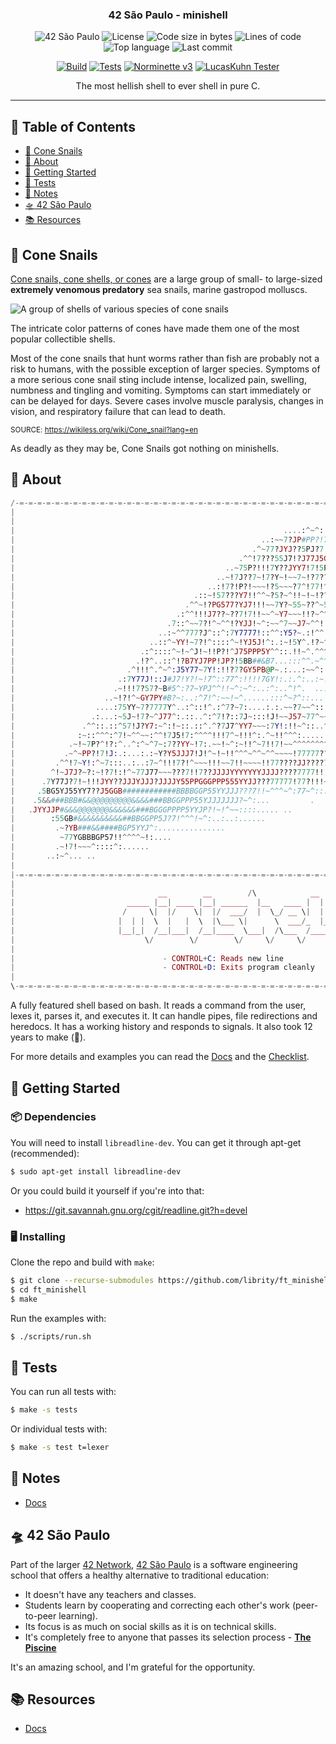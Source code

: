 <h3 align="center">42 São Paulo - minishell</h3>

<div align="center">

![42 São Paulo](https://img.shields.io/badge/42-SP-1E2952)
![License](https://img.shields.io/github/license/librity/ft_minishell?color=yellow)
![Code size in bytes](https://img.shields.io/github/languages/code-size/librity/ft_minishell?color=blue)
![Lines of code](https://img.shields.io/tokei/lines/github/librity/ft_minishell?color=blueviolet)
![Top language](https://img.shields.io/github/languages/top/librity/ft_minishell?color=ff69b4)
![Last commit](https://img.shields.io/github/last-commit/librity/ft_minishell?color=orange)

</div>

<div align="center">

[![Build](https://github.com/librity/ft_minishell/actions/workflows/build.yml/badge.svg)](https://github.com/librity/ft_minishell/actions/workflows/build.yml)
[![Tests](https://github.com/librity/ft_minishell/actions/workflows/tests.yml/badge.svg)](https://github.com/librity/ft_minishell/actions/workflows/tests.yml)
[![Norminette v3](https://github.com/librity/ft_minishell/actions/workflows/norminette_v3.yml/badge.svg)](https://github.com/librity/ft_minishell/actions/workflows/norminette_v3.yml)
[![LucasKuhn Tester](https://github.com/librity/ft_minishell/actions/workflows/LucasKuhn-tester.yml/badge.svg)](https://github.com/librity/ft_minishell/actions/workflows/LucasKuhn-tester.yml)

</div>

<p align="center">  The most hellish shell to ever shell in pure C.
  <br>
</p>

---

## 📜 Table of Contents

- [🐚 Cone Snails](#cone_snails)
- [🧐 About](#about)
- [🏁 Getting Started](#getting_started)
- [🧪 Tests](#tests)
- [📝 Notes](#notes)
- [🛸 42 São Paulo](#ft_sp)
- [📚 Resources](#resources)

## 🐚 Cone Snails <a name = "cone_snails"></a>

[Cone snails, cone shells, or cones](https://wikiless.org/wiki/Cone_snail?lang=en)
are a large group of small- to large-sized
**extremely venomous predatory**
sea snails, marine gastropod molluscs.

![A group of shells of various species of cone snails](https://wikiless.org/media/wikipedia/commons/7/7f/Sto%C5%BCki2.jpg)

The intricate color patterns of cones have made them one of the most popular collectible shells.

Most of the cone snails that hunt worms rather than fish
are probably not a risk to humans, with the possible exception of larger species.
Symptoms of a more serious cone snail sting include intense,
localized pain, swelling, numbness and tingling and vomiting.
Symptoms can start immediately or can be delayed for days.
Severe cases involve muscle paralysis, changes in vision,
and respiratory failure that can lead to death.

<sup>SOURCE: https://wikiless.org/wiki/Cone_snail?lang=en</sup>

As deadly as they may be, Cone Snails got nothing on minishells.

## 🧐 About <a name = "about"></a>

```elixir
/-=-=-=-=-=-=-=-=-=-=-=-=-=-=-=-=-=-=-=-=-=-=-=-=-=-=-=-=-=-=-=-=-=-=-=-=-=-=-=-=-=-=-=-=-=-=-=-=-=-=\
|                                                                                                    |
|                                                                                                    |
|                                                            ....:^~^:::..                           |
|                                                       ..:~~7?JP#PP?!7YY5J~^.                       |
|                                                     .^~77?JYJ??5PJ?7!!?5P5Y?7^^.                   |
|                                                  .^^!7???55J7!?J77J5G55GPJ7??~Y5Y7^:..             |
|                                               ..~75P?!!!7Y??JYY7!7!5PP5J7!?YYJJ7??5J7!!7~^^::...   |
|                                             ..~!7J??7~!7?Y~!~~7~!?7??JJ77!^7??7?YJJ7J7P?!?!77777.  |
|                                           ..:!7?!P?!~~~!?5~~~?7^!77!^~?7P?!^:^!??JJ!!!~!^^::::~.   |
|                                        .::~!57???Y7!!^^~?5?~^!!~!~!???Y!7J?~:^~^~^~~^:..!~:::^:    |
|                                      .^^~!?PG577?YJ7!!!~~7Y?~55~??^~557~^7^^^:~~::.:^^:..:^~~:     |
|                                    .:^^!!!J7??~??7!7!!~~^~Y7~~~!!?~^^..^~~~!~:^:^::^^....^!~^.     |
|                                  .7::^~~7?!^~^^!?YJJ!~^:~~^7~~J7~^^!!!^~~:!^.::^77:.....^77::      |
|                                ..:~^^777?J^::^:7Y7777!::^^:Y5?~.:!^^!~::^:~^^...::...:~!7?7^~      |
|                              ..::^~YY!~7?!^::::^~!YJ5J!^:.:~!5Y^.!?~^.^!^7!7?~^..:^.:^7?7?!77      |
|                            .:^::::^~!~^J!~!!P?!^J75PPP5Y^^::.!!~^.^^^:^^..:JJ!~..:^^^~?7~~5?7      |
|                           .!?^..::^!?B7YJ7PP!JP?!5BB##&B7...:::^^.~^^^.::.:!~~:.:^~755Y~^77?~      |
|                         .^!!!^.^~^:J5Y77~7Y!:!!?7?GY5PB@P~.:...:~~^::. ^^^:^....:!7!PP~~~~!?:      |
|                       .:7Y77J!::J#J7!Y?!~!7^::77^:!!!!7GY!:.:.^:..:~!!:::~::..::^^^~!!~~^~7~:      |
|                      .~!!!7?57?~B#5^:?7~YPJ^^!!~^:~^:..:^:..^!^.  ..:!~^JY^.. ::^~Y??7~^7!!~.      |
|                    ..~!?!^~GY7PY#B?~:..:^7!^:~~!~^......:::^~?^::...   .^!~~~^^~~7Y!~7~^!^??       |
|                  ....:75YY~7?7777Y^..:^::!^.:^7?~7:....:.:.~~?7~~^::... .:..^!^~J!!~~~^:~~7^       |
|                 .:...:~5J~!7?~^J77^:.::..^:^7!?::7J~:::!J!~~J57~77^~~:..^^:..:^^~~!!^:.^5?^        |
|               .^^::.::^57!J?Y7:~^:!~::.::^.^?7J7^YY7~~~:7Y!:!!~^::..^^^:::::::^^:^~~!~:7J^         |
|              :~::^^^:^7!~^^~~:^^!7J5!7:^^^^!!!7^~!!!^:.^~!!^^^:.....::.....:::^~!!!!!~~~:          |
|            .~!~7P?^!?:^..^:^~^7~:7??YY~!7:.~~!~^:~!!^~7!!7!~~^^^^^^^^~~~~!!77777!!~!7^:.           |
|           .~^~PP?!7!J:.:...:.:~Y?Y5JJJ7!J!^~!~!!^^^~^^~^^~~~~!77777??????777!7777!^^^.             |
|         .^^!7~Y!:^~7:::..:..:7~^!!!7?!^~~~!!!~~7!!~~~~!!77????JJ????777!!!!7J7?!!^:.               |
|        ^!~J7J?~?:~!?7!:!^~77J77~~~???7!!7??JJJJYYYYYYYJJJJ????7777!!!!~!!!~!7^:..                  |
|      .7Y77J?7!~!!!JYY??JJJYJJJ?JJJJY55PPGGGPPP555YYJJ???77777!77?!!!~~^^^^^..                      |
|     .5BG5YJ55YY7??J5GGB############BBBBGGP55YYJJJ???7!!~^^^~^:77~^:::.....                         |
|    .5&&###BBB#&&@@@@@@@@@&&&&###BBGGPPP55YJJJJJJJ?~^:...         .                                 |
|   .JYYJJP#&&&@@@@@@@&&&&&&###BGGGPPPP5YYJP?!~!^~~::::..... ..                                      |
|        :55GB#&&&&&&&&&&##BBGGPP5J?7!^^^!~^:..:..:......                                            |
|         .~?YB###&&####BGP5YYJ^:...............                                                     |
|          ~77YGBBBGP57!!^^^^~!:....                                                                 |
|         .~!7!~~~^::::^:......                                                                      |
|       ..:~^... ..                                                                                  |
|                                                                                                    |
|-=-=-=-=-=-=-=-=-=-=-=-=-=-=-=-=-=-=-=-=-=-=-=-=-=-=-=-=-=-=-=-=-=-=-=-=-=-=-=-=-=-=-=-=-=-=-=-=-=-=|
|                                                                                                    |
|                                __        __        /\            __   __                           |
|                         _____ |__| ____ |__| ______  |__   ____ |  | |  |                          |
|                        /     \|  |/    \|  |/  ___/  |  \_/ __ \|  | |  |                          |
|                       |  | |  \  |   |  \  |\___ \|      \  ___/_  |__  |__                        |
|                       |__|_|  /__|___|  /__|____  \___|  /\___  /____/____/                        |
|                             \/        \/        \/     \/     \/                                   |
|                                                                                                    |
|                                 - CONTROL+C: Reads new line                                        |
|                                 - CONTROL+D: Exits program cleanly                                 |
|                                                                                                    |
\-=-=-=-=-=-=-=-=-=-=-=-=-=-=-=-=-=-=-=-=-=-=-=-=-=-=-=-=-=-=-=-=-=-=-=-=-=-=-=-=-=-=-=-=-=-=-=-=-=-=/
```

A fully featured shell based on bash.
It reads a command from the user, lexes it, parses it, and executes it.
It can handle pipes, file redirections and heredocs.
It has a working history and responds to signals.
It also took 12 years to make (🤭).

For more details and examples you can read
the [Docs](./docs) and the [Checklist](./docs/checklist.md).

## 🏁 Getting Started <a name = "getting_started"></a>

### 📦 Dependencies

You will need to install `libreadline-dev`.
You can get it through apt-get (recommended):

```bash
$ sudo apt-get install libreadline-dev
```

Or you could build it yourself if you're into that:

- https://git.savannah.gnu.org/cgit/readline.git?h=devel

### 🖥️ Installing

Clone the repo and build with `make`:

```bash
$ git clone --recurse-submodules https://github.com/librity/ft_minishell.git
$ cd ft_minishell
$ make
```

Run the examples with:

```bash
$ ./scripts/run.sh
```

## 🧪 Tests <a name = "tests"></a>

You can run all tests with:

```bash
$ make -s tests
```

Or individual tests with:

```bash
$ make -s test t=lexer
```

## 📝 Notes <a name = "notes"></a>

- [Docs](./docs)

## 🛸 42 São Paulo <a name = "ft_sp"></a>

Part of the larger [42 Network](https://www.42.fr/42-network/),
[42 São Paulo](https://www.42sp.org.br/) is a software engineering school
that offers a healthy alternative to traditional education:

- It doesn't have any teachers and classes.
- Students learn by cooperating
  and correcting each other's work (peer-to-peer learning).
- Its focus is as much on social skills as it is on technical skills.
- It's completely free to anyone that passes its selection process -
  [**The Piscine**](https://42.fr/en/admissions/42-piscine/)

It's an amazing school, and I'm grateful for the opportunity.

## 📚 Resources <a name = "resources"></a>

- [Docs](./docs)
